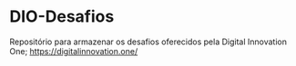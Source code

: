 # DIO-Desafios
Repositório para armazenar os desafios oferecidos pela Digital Innovation One; https://digitalinnovation.one/



